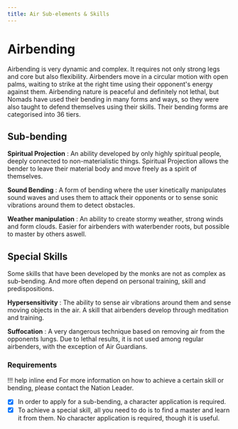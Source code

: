 ```yaml
---
title: Air Sub-elements & Skills
---
```


# Airbending

Airbending is very dynamic and complex. It requires not only strong legs and core but also flexibility. Airbenders move in a circular motion with open palms, waiting to strike at the right time using their opponent's energy against them. Airbending nature is peaceful and definitely not lethal, but Nomads have used their bending in many forms and ways, so they were also taught to defend themselves using their skills. Their bending forms are categorised into 36 tiers.

## Sub-bending

**Spiritual Projection**
:   An ability developed by only highly spiritual people, deeply connected to non-materialistic things. Spiritual Projection allows the bender to leave their material body and move freely as a spirit of themselves.

**Sound Bending**
:   A form of bending where the user kinetically manipulates sound waves and uses them to attack their opponents or to sense sonic vibrations around them to detect obstacles.

**Weather manipulation**
:   An ability to create stormy weather, strong winds and form clouds. Easier for airbenders with waterbender roots, but possible to master by others aswell.

## Special Skills

Some skills that have been developed by the monks are not as complex as sub-bending. And more often depend on personal training, skill and predispositions.

**Hypersensitivity**
:   The ability to sense air vibrations around them and sense moving objects in the air. A skill that airbenders develop through meditation and training.

**Suffocation**
:   A very dangerous technique based on removing air from the opponents lungs. Due to lethal results, it is not used among regular airbenders, with the exception of Air Guardians.

### Requirements

!!! help inline end
    For more information on how to achieve a certain skill or bending, please contact the Nation Leader.

- [x] In order to apply for a sub-bending, a character application is required.
- [x] To achieve a special skill, all you need to do is to find a master and learn it from them. No character application is required, though it is useful.
